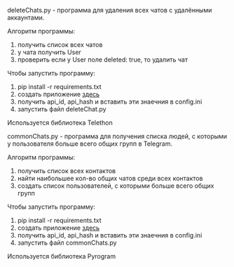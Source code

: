 deleteChats.py - программа для удаления всех чатов с удалёнными аккаунтами.

Алгоритм программы:
1) получить список всех чатов
2) у чата получить User
3) проверить если у User поле deleted: true, то удалить чат

Чтобы запустить программу:
1) pip install -r requirements.txt
2) создать приложение [здесь](https://my.telegram.org/) 
3) получить api_id, api_hash и вставить эти знаечния в config.ini
4) запустить файл deleteChat.py

Используется библиотека Telethon


commonChats.py - программа для получения списка людей, с которыми у пользователя больше всего общих групп в Telegram.

Алгоритм программы:
1) получить список всех контактов
2) найти наибольшее кол-во общих чатов среди всех контактов
3) создать список пользователей, с которыми больше всего общих групп

Чтобы запустить программу:
1) pip install -r requirements.txt
2) создать приложение [здесь](https://my.telegram.org/) 
3) получить api_id, api_hash и вставить эти знаечния в config.ini
4) запустить файл commonChats.py

Используется библиотека Pyrogram

